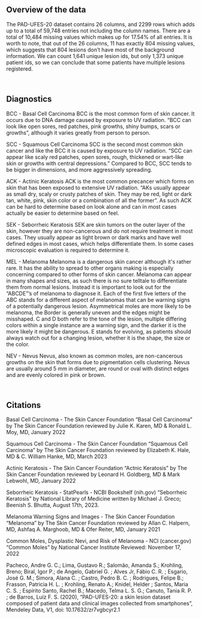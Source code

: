 ## **Overview of the data**

The PAD-UFES-20 dataset contains 26 columns, and 2299 rows which adds up to a total of 59,748 entries not including the column names. There are a total of 10,484 missing values which makes up for 17.54% of all entries. It is worth to note, that out of the 26 columns, 11 has exactly 804 missing values, which suggests that 804 lesions don’t have most of the background information. We can count 1,641 unique lesion ids, but only 1,373 unique patient ids, so we can conclude that some patients have multiple lesions registered.
<p>&nbsp;</p>

## **Diagnostics**

BCC - Basal Cell Carcinoma 
BCC is the most common form of skin cancer. It occurs due to DNA damage caused by exposure to UV radiation. “BCC can look like open sores, red patches, pink growths, shiny bumps, scars or growths”, although it varies greatly from person to person.

SCC - Squamous Cell Carcinoma
SCC is the second most common skin cancer and like the BCC it is caused by exposure to UV radiation. “SCC can appear like scaly red patches, open sores, rough, thickened or wart-like skin or growths with central depressions.” Compared to BCC, SCC tends to be bigger in dimensions, and more aggressively spreading.

ACK - Actinic Keratosis
ACK is the most common precancer which forms on skin that has been exposed to extensive UV radiation. “AKs usually appear as small dry, scaly or crusty patches of skin. They may be red, light or dark tan, white, pink, skin color or a combination of all the former”. As such ACK can be hard to determine based on look alone and can in most cases actually be easier to determine based on feel.

SEK - Seborrheic Keratosis
SEK are skin tumors on the outer layer of the skin, however they are non-cancerous and do not require treatment in most cases. They usually appear as light brown or dark marks and have well defined edges in most cases, which helps differentiate them. In some cases microscopic evaluation is required to determine it.

MEL - Melanoma
Melanoma is a dangerous skin cancer although it's rather rare. It has the ability to spread to other organs making is especially concerning compared to other forms of skin cancer. Melanoma can appear in many shapes and sizes, as such there is no sure telltale to differentiate them from normal lesions. Instead it is important to look out for the “ABCDE”’s of melanoma to diagnose it. 
Each of the first five letters of the ABC stands for a different aspect of melanomas that can be warning signs of a potentially dangerous lesion. Asymmetrical moles are more likely to be melanoma, the Border is generally uneven and the edges might be misshaped. C and D both refer to the tone of the lesion, multiple differing colors within a single instance are a warning sign, and the darker it is the more likely it might be dangerous. E stands for evolving, as patients should always watch out for a changing lesion, whether it is the shape, the size or the color.

NEV - Nevus
Nevus, also known as common moles, are non-cancerous growths on the skin that forms due to pigmentation cells clustering. Nevus are usually around 5 mm in diameter, are round or oval with distinct edges and are evenly colored in pink or brown.
<p>&nbsp;</p>

## **Citations**

Basal Cell Carcinoma - The Skin Cancer Foundation
“Basal Cell Carcinoma” by The Skin Cancer Foundation reviewed by Julie K. Karen, MD & Ronald L. Moy, MD, January 2022

Squamous Cell Carcinoma - The Skin Cancer Foundation
“Squamous Cell Carcinoma” by The Skin Cancer Foundation reviewed by Elizabeth K. Hale, MD & C. William Hanke, MD, March 2023

Actinic Keratosis - The Skin Cancer Foundation
“Actnic Keratosis” by The Skin Cancer Foundation reviewed by Leonard H. Goldberg, MD & Mark Lebwohl, MD, January 2022

Seborrheic Keratosis - StatPearls - NCBI Bookshelf (nih.gov)
“Seborrheic Keratosis” by National Library of Medicine written by Michael J. Greco; Beenish S. Bhutta, August 17th, 2023.

Melanoma Warning Signs and Images - The Skin Cancer Foundation
“Melanoma” by The Skin Cancer Foundation reviewed by Allan C. Halpern, MD, Ashfaq A. Marghoob, MD & Ofer Reiter, MD, January 2021

Common Moles, Dysplastic Nevi, and Risk of Melanoma - NCI (cancer.gov)
“Common Moles”  by National Cancer Institute Reviewed: November 17, 2022

Pacheco, Andre G. C.; Lima, Gustavo R.; Salomão, Amanda S.; Krohling, Breno; Biral, Igor P.; de Angelo, Gabriel G. ; Alves Jr, Fábio  C. R. ; Esgario, José G. M.; Simora, Alana C. ; Castro, Pedro B. C. ; Rodrigues, Felipe B.; Frasson, Patricia H. L. ; Krohling, Renato A.; Knidel, Helder ; Santos, Maria C. S. ; Espírito Santo, Rachel B.; Macedo, Telma L. S. G.; Canuto, Tania R. P. ; de Barros, Luíz F. S. (2020), “PAD-UFES-20: a skin lesion dataset composed of patient data and clinical images collected from smartphones”, Mendeley Data, V1, doi: 10.17632/zr7vgbcyr2.1